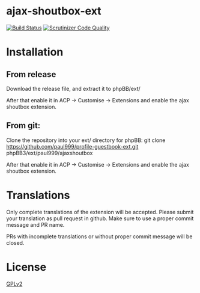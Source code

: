 ajax-shoutbox-ext
=================
[![Build Status](https://travis-ci.org/paul999/ajax-shoutbox-ext.svg)](https://travis-ci.org/paul999/ajax-shoutbox-ext)
[![Scrutinizer Code Quality](https://scrutinizer-ci.com/g/paul999/ajax-shoutbox-ext/badges/quality-score.png?b=master)](https://scrutinizer-ci.com/g/paul999/ajax-shoutbox-ext/?branch=master)

# Installation

## From release
Download the release file, and extract it to phpBB/ext/

After that enable it in ACP -> Customise -> Extensions and enable the ajax shoutbox extension.

## From git:
Clone the repository into your ext/ directory for phpBB:
git clone https://github.com/paul999/profile-guestbook-ext.git phpBB3/ext/paul999/ajaxshoutbox

After that enable it in ACP -> Customise -> Extensions and enable the ajax shoutbox extension.

# Translations
Only complete translations of the extension will be accepted. 
Please submit your translation as pull request in github. Make sure to use a proper commit message and PR name.

PRs with incomplete translations or without proper commit message will be closed.

# License

[GPLv2](license.txt)
